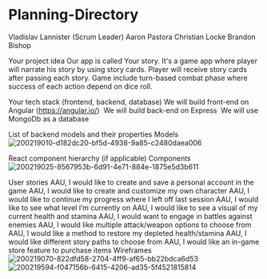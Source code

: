 # Planning-Directory

Vladislav Lannister (Scrum Leader)
Aaron Pastora
Christian Locke
Brandon Bishop

Your project idea
Our app is called Your story. It's a game app where player will narrate his story by using story cards. Player will receive story cards after passing each story. Game include turn-based combat phase where success of each action depend on dice roll.

Your tech stack (frontend, backend, database)
We will build front-end on Angular (https://angular.io/) 
We will build back-end on Express 
We will use MongoDb as a database

List of backend models and their properties
Models
![200219010-d182dc20-bf5d-4938-9a85-c2480daea006](https://user-images.githubusercontent.com/111710602/201775773-b1873c91-00b0-48d7-a04d-a91b47ad8bba.png)

React component hierarchy (if applicable)
Components
![200219025-8567953b-6d91-4e71-884e-1875e5d3b611](https://user-images.githubusercontent.com/111710602/201775830-ecd1a214-5494-46bf-8ef0-c7a70f39c5fd.png)

User stories
AAU, I would like to create and save a personal account in the game
AAU, I would like to create and customize my own character
AAU, I would like to continue my progress where I left off last session
AAU, I would like to see what level I’m currently on
AAU, I would like to see a visual of my current health and stamina
AAU, I would want to engage in battles against enemies
AAU, I would like multiple attack/weapon options to choose from
AAU, I would like a method to restore my depleted health/stamina
AAU, I would like different story paths to choose from
AAU, I would like an in-game store feature to purchase items
Wireframes
![200219070-822dfd58-2704-4ff9-af65-bb22bdca6d53](https://user-images.githubusercontent.com/111710602/201775941-9e8c5bcd-02a3-47d5-910d-f614d5c32769.png)
![200219594-f047156b-6415-4206-ad35-5f4521815814](https://user-images.githubusercontent.com/111710602/201775951-39a7320f-a368-44e6-9784-a72aca0b9ef6.png)


